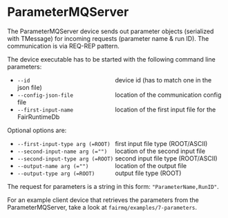ParameterMQServer
===============

The ParameterMQServer device sends out parameter objects (serialized with TMessage) for incoming requests (parameter name & run ID). The communication is via REQ-REP pattern.

The device executable has to be started with the following command line parameters:

 - `--id                           ` device id (has to match one in the json file)
 - `--config-json-file             ` location of the communication config file
 - `--first-input-name             ` location of the first input file for the FairRuntimeDb

Optional options are:

 - `--first-input-type arg (=ROOT) ` first input file type (ROOT/ASCII)
 - `--second-input-name arg (="")  ` location of the second input file
 - `--second-input-type arg (=ROOT)` second input file type (ROOT/ASCII)
 - `--output-name arg (="")        ` location of the output file
 - `--output-type arg (=ROOT)      ` output file type (ROOT)

The request for parameters is a string in this form: `"ParameterName,RunID"`.

For an example client device that retrieves the parameters from the ParameterMQServer, take a look at `fairmq/examples/7-parameters`.
